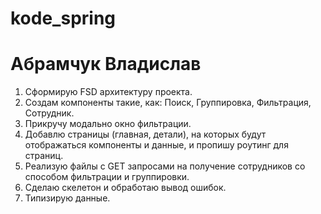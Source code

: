 # kode_spring
# Абрамчук Владислав

1. Сформирую FSD архитектуру проекта.
2. Создам компоненты такие, как: Поиск, Группировка, Фильтрация, Сотрудник.
3. Прикручу модально окно фильтрации.
4. Добавлю страницы (главная, детали), на которых будут отображаться компоненты и данные, и пропишу роутинг для страниц.
5. Реализую файлы с GET запросами на получение сотрудников со способом фильтрации и группировки.
6. Сделаю скелетон и обработаю вывод ошибок.
7. Типизирую данные.
